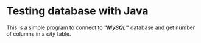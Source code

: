 # Testing database with Java
This is a simple program to connect to <strong>"<i>MySQL</i>"</strong> database
and get number of columns in a <i>city</i> table.
